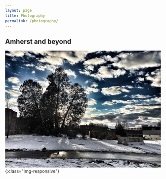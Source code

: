 ```yaml
---
layout: page
title: Photography
permalink: /photography/
---
```



## Amherst and beyond

![UMass](/images/umass1.jpg){:class="img-responsive"}
